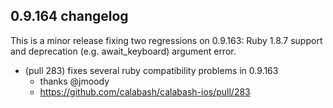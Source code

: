 ## 0.9.164 changelog

This is a minor release fixing two regressions on 0.9.163: Ruby 1.8.7 support and deprecation (e.g. await_keyboard) argument error.

* (pull 283) fixes several ruby compatibility problems in 0.9.163
  - thanks @jmoody
  - https://github.com/calabash/calabash-ios/pull/283
